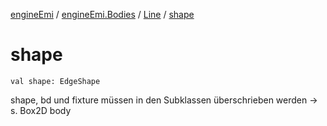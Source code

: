 [engineEmi](../../index.md) / [engineEmi.Bodies](../index.md) / [Line](index.md) / [shape](./shape.md)

# shape

`val shape: EdgeShape`

shape, bd und fixture müssen in den Subklassen überschrieben werden
-&gt; s. Box2D body

